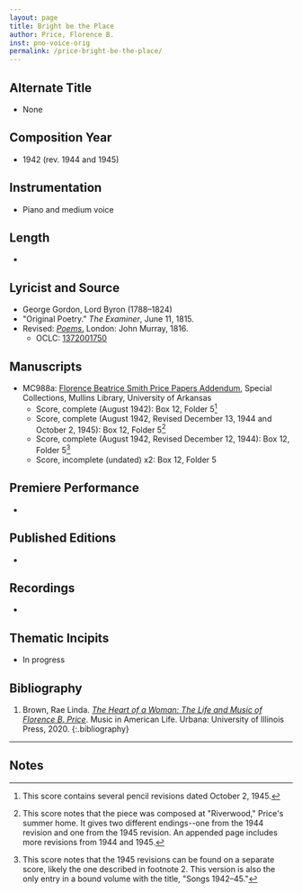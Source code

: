 ```yaml
---
layout: page
title: Bright be the Place
author: Price, Florence B.
inst: pno-voice-orig
permalink: /price-bright-be-the-place/
---
```


## Alternate Title
- None

## Composition Year
- 1942 (rev. 1944 and 1945)

## Instrumentation
- Piano and medium voice

## Length
- 

## Lyricist and Source
- George Gordon, Lord Byron (1788&ndash;1824)
- "Original Poetry." *The Examiner*, June 11, 1815.
- Revised: [*Poems*.](https://books.google.com/books?id=ethNAAAAcAAJ) London: John Murray, 1816.
    * OCLC: <a href="https://search.worldcat.org/title/1372001750" target="_blank">1372001750</a>

## Manuscripts
- MC988a: <a href="https://uark.as.atlas-sys.com/repositories/2/resources/1522" target="_blank">Florence Beatrice Smith Price Papers Addendum</a>, Special Collections, Mullins Library, University of Arkansas
    * Score, complete (August 1942): Box 12, Folder 5[^fn1]
    * Score, complete (August 1942, Revised December 13, 1944 and October 2, 1945): Box 12, Folder 5[^fn2]
    * Score, complete (August 1942, Revised December 12, 1944): Box 12, Folder 5[^fn3]
    * Score, incomplete (undated) x2: Box 12, Folder 5

## Premiere Performance
- 

## Published Editions
- 

## Recordings
- 

## Thematic Incipits
- In progress

## Bibliography
1. Brown, Rae Linda. <a href="https://www.worldcat.org/title/1122800180" target="_blank">*The Heart of a Woman: The Life and Music of Florence B. Price*</a>. Music in American Life. Urbana: University of Illinois Press, 2020.
{:.bibliography}

---
## Notes
[^fn1]: This score contains several pencil revisions dated October 2, 1945.
[^fn2]: This score notes that the piece was composed at "Riverwood," Price's summer home. It gives two different endings--one from the 1944 revision and one from the 1945 revision. An appended page includes more revisions from 1944 and 1945.
[^fn3]: This score notes that the 1945 revisions can be found on a separate score, likely the one described in footnote 2. This version is also the only entry in a bound volume with the title, "Songs 1942&ndash;45."
